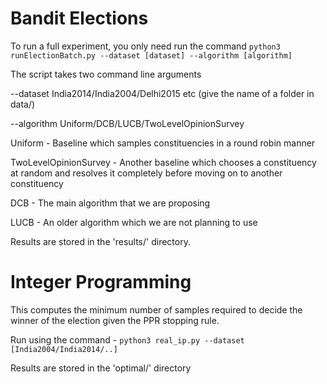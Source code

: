 # Bandit Elections

To run a full experiment, you only need run the command `python3 runElectionBatch.py --dataset [dataset] --algorithm [algorithm]`

The script takes two command line arguments

--dataset India2014/India2004/Delhi2015 etc (give the name of a folder in data/)

--algorithm Uniform/DCB/LUCB/TwoLevelOpinionSurvey

Uniform - Baseline which samples constituencies in a round robin manner

TwoLevelOpinionSurvey - Another baseline which chooses a constituency at random and resolves it completely before moving on to another constituency

DCB - The main algorithm that we are proposing

LUCB - An older algorithm which we are not planning to use

Results are stored in the 'results/' directory.

# Integer Programming

This computes the minimum number of samples required to decide the winner of the election given the PPR stopping rule. 

Run using the command - `python3 real_ip.py --dataset [India2004/India2014/..]`

Results are stored in the 'optimal/' directory